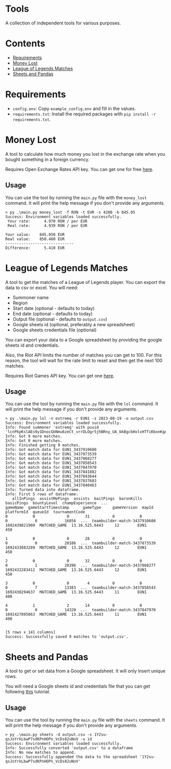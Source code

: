 # Tools
A collection of independent tools for various purposes.

# Contents
- [Requirements](#requirements)
- [Money Lost](#money-lost)
- [League of Legends Matches](#league-of-legends-matches)
- [Sheets and Pandas](#sheets-and-pandas)

# Requirements
- `config.env`: Copy `example_config.env` and fill in the values.
- `requirements.txt`: Install the required packages with `pip install -r requirements.txt`.

# Money Lost
A tool to calculate how much money you lost in the exchange rate when you bought something in a foreign currency.

Requires Open Exchange Rates API key. You can get one for free [here](https://openexchangerates.org/signup/free).

## Usage
You can use the tool by running the `main.py` file with the `money_lost` command.
It will print the help message if you don't provide any arguments.
```commandline
> py .\main.py money_lost -f RON -t EUR -s 4200 -b 845.05
Success: Environment variables loaded successfully.
 Your rate:      4.970 RON / per EUR
 Real rate:      4.939 RON / per EUR

Your value:    845.050 EUR
Real value:    850.460 EUR
------------------------------
Difference:      5.410 EUR
```

# League of Legends Matches
A tool to get the matches of a League of Legends player. You can export the data to csv or excel.
You will need:
- Summoner name
- Region
- Start date (optional - defaults to today)
- End date (optional - defaults to today)
- Output file (optional - defaults to `output.csv`)
- Google sheets id (optional, preferably a new spreadsheet)
- Google sheets credentials file (optional)

You can export your data to a Google spreadsheet by providing the google sheets id and credentials.

Also, the Riot API limits the number of matches you can get to 100. For this reason,
the tool will wait for the rate limit to reset and then get the next 100 matches.

Requires Riot Games API key. You can get one [here](https://developer.riotgames.com/).

## Usage
You can use the tool by running the `main.py` file with the `lol` command.
It will print the help message if you don't provide any arguments.
```commandline
> py .\main.py lol -n extremq -r EUN1 -s 2023-08-19 -o output.csv
Success: Environment variables loaded successfully.
Info: Found summoner 'extremq' with puuid 'lcnPkpKslAEs9y1DnocGbNmu6zeCt_vrrDLOgr5jhBRny_UA_bkBgcbHxlvHTfiKbonKgAdsMaUpiA'.
Info: Got 9 more matches.
Info: Got 0 more matches.
Info: Finished getting 9 matches.
Info: Got match data for EUN1_3437910600
Info: Got match data for EUN1_3437873539
Info: Got match data for EUN1_3437868277
Info: Got match data for EUN1_3437858543
Info: Got match data for EUN1_3437847970
Info: Got match data for EUN1_3437841882
Info: Got match data for EUN1_3437843644
Info: Got match data for EUN1_3437837683
Info: Got match data for EUN1_3437840463
Info: Turned data into dataframe.
Info: First 5 rows of dataframe:
   allInPings  assistMePings  assists  baitPings  baronKills  basicPings  bountyLevel  champExperience  ...                      gameName  gameStartTimestamp      gameType     gameVersion  mapId  platformId  queueId  tournamentCode
0           0              0       31          0           0           0            0            16856  ...  teambuilder-match-3437910600       1692439821909  MATCHED_GAME  13.16.525.6443     12        EUN1      450               
 
1           0              0       28          0           0           0            0            20106  ...  teambuilder-match-3437873539       1692433683289  MATCHED_GAME  13.16.525.6443     12        EUN1      450               
 
2           0              0       32          0           0           0            1            20396  ...  teambuilder-match-3437868277       1692432283412  MATCHED_GAME  13.16.525.6443     12        EUN1      450               
 
3           0              0        4          0           0           0            7            13383  ...  teambuilder-match-3437858543       1692430294637  MATCHED_GAME  13.16.525.6443     11        EUN1      400               
 
4           1              2       14          0           0           0            0            14320  ...  teambuilder-match-3437847970       1692427895863  MATCHED_GAME  13.16.525.6443     11        EUN1      400               
 

[5 rows x 141 columns]
Success: Successfully saved 9 matches to 'output.csv'.
```

# Sheets and Pandas
A tool to get or set data from a Google spreadsheet. It will only insert unique rows.

You will need a Google sheets id and credentials file 
that you can get following [this](https://docs.gspread.org/en/latest/oauth2.html#for-bots-using-service-account)
tutorial.

## Usage
You can use the tool by running the `main.py` file with the `sheets` command.
It will print the help message if you don't provide any arguments.
```commandline
> py .\main.py sheets -d output.csv -s 1Y2su-qsJoYrkLbwP7sdKPnHOPn_VcDs82uNoV -u id
Success: Environment variables loaded successfully.
Info: Successfully converted 'output.csv' to a dataframe
Info: No new matches to append.
Success: Successfully appended the data to the spreadsheet '1Y2su-qsJoYrkLbwP7sdKPnHOPn_VcDs82uNoV'
```